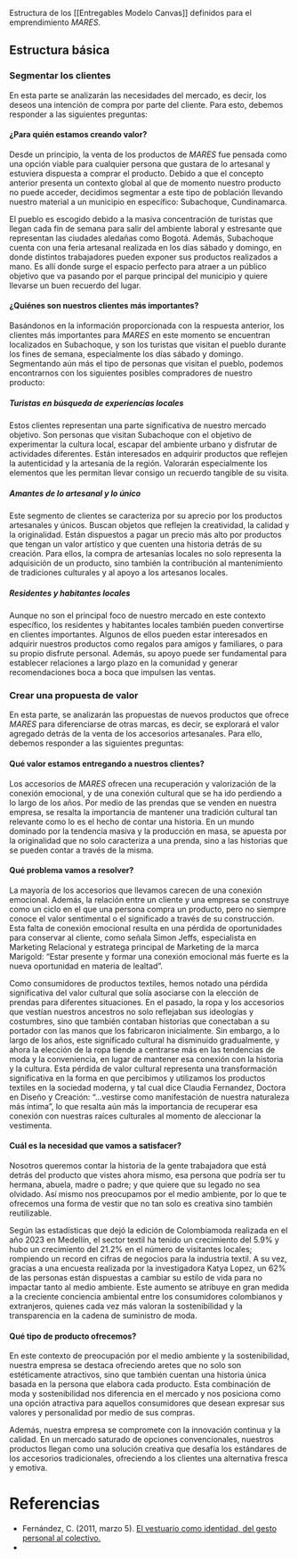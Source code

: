 Estructura de los [[Entregables Modelo Canvas]] definidos para el emprendimiento *MARES*.

## Estructura básica
### Segmentar los clientes
En esta parte se analizarán las necesidades del mercado, es decir, los deseos una intención de compra por parte del cliente. Para esto, debemos responder a las siguientes preguntas:

#### ¿Para quién estamos creando valor?
Desde un principio, la venta de los productos de *MARES* fue pensada como una opción viable para cualquier persona que gustara de lo artesanal y estuviera dispuesta a comprar el producto. Debido a que el concepto anterior presenta un contexto global al que de momento nuestro producto no puede acceder, decidimos segmentar a este tipo de población llevando nuestro material a un municipio en específico: Subachoque, Cundinamarca.

El pueblo es escogido debido a la masiva concentración de turistas que llegan cada fin de semana para salir del ambiente laboral y estresante que representan las ciudades aledañas como Bogotá. Además, Subachoque cuenta con una feria artesanal realizada en los días sábado y domingo, en donde distintos trabajadores pueden exponer sus productos realizados a mano. Es allí donde surge el espacio perfecto para atraer a un público objetivo que va pasando por el parque principal del municipio y quiere llevarse un buen recuerdo del lugar.
#### ¿Quiénes son nuestros clientes más importantes?

Basándonos en la información proporcionada con la respuesta anterior, los clientes más importantes para *MARES* en este momento se encuentran localizados en Subachoque, y son los turistas que visitan el pueblo durante los fines de semana, especialmente los días sábado y domingo. Segmentando aún más el tipo de personas que visitan el pueblo, podemos encontrarnos con los siguientes posibles compradores de nuestro producto:

##### Turistas en búsqueda de experiencias locales
Estos clientes representan una parte significativa de nuestro mercado objetivo. Son personas que visitan Subachoque con el objetivo de experimentar la cultura local, escapar del ambiente urbano y disfrutar de actividades diferentes. Están interesados en adquirir productos que reflejen la autenticidad y la artesanía de la región. Valorarán especialmente los elementos que les permitan llevar consigo un recuerdo tangible de su visita.

##### Amantes de lo artesanal y lo único
Este segmento de clientes se caracteriza por su aprecio por los productos artesanales y únicos. Buscan objetos que reflejen la creatividad, la calidad y la originalidad. Están dispuestos a pagar un precio más alto por productos que tengan un valor artístico y que cuenten una historia detrás de su creación. Para ellos, la compra de artesanías locales no solo representa la adquisición de un producto, sino también la contribución al mantenimiento de tradiciones culturales y al apoyo a los artesanos locales.

##### Residentes y habitantes locales
Aunque no son el principal foco de nuestro mercado en este contexto específico, los residentes y habitantes locales también pueden convertirse en clientes importantes. Algunos de ellos pueden estar interesados en adquirir nuestros productos como regalos para amigos y familiares, o para su propio disfrute personal. Además, su apoyo puede ser fundamental para establecer relaciones a largo plazo en la comunidad y generar recomendaciones boca a boca que impulsen las ventas.
### Crear una propuesta de valor
En esta parte, se analizarán las propuestas de nuevos productos que ofrece *MARES* para diferenciarse de otras marcas, es decir, se explorará el valor agregado detrás de la venta de los accesorios artesanales. Para ello, debemos responder a las siguientes preguntas:

#### Qué valor estamos entregando a nuestros clientes?
Los accesorios de *MARES* ofrecen una recuperación y valorización de la conexión emocional, y de una conexión cultural que se ha ido perdiendo a lo largo de los años. Por medio de las prendas que se venden en nuestra empresa, se resalta la importancia de mantener una tradición cultural tan relevante como lo es el hecho de contar una historia. En un mundo dominado por la tendencia masiva y la producción en masa, se apuesta por la originalidad que no solo caracteriza a una prenda, sino a las historias que se pueden contar a través de la misma.

#### Qué problema vamos a resolver?
La mayoría de los accesorios que llevamos carecen de una conexión emocional. Además, la relación entre un cliente y una empresa se construye como un ciclo en el que una persona compra un producto, pero no siempre conoce el valor sentimental o el significado a través de su construcción. Esta falta de conexión emocional resulta en una pérdida de oportunidades para conservar al cliente, como señala Simon Jeffs, especialista en Marketing Relacional y estratega principal de Marketing de la marca Marigold: “Estar presente y formar una conexión emocional más fuerte es la nueva oportunidad en materia de lealtad”. 

Como consumidores de productos textiles, hemos notado una pérdida significativa del valor cultural que solía asociarse con la elección de prendas para diferentes situaciones. En el pasado, la ropa y los accesorios que vestían nuestros ancestros no solo reflejaban sus ideologías y costumbres, sino que también contaban historias que conectaban a su portador con las manos que los fabricaron inicialmente. Sin embargo, a lo largo de los años, este significado cultural ha disminuido gradualmente, y ahora la elección de la ropa tiende a centrarse más en las tendencias de moda y la conveniencia, en lugar de mantener esa conexión con la historia y la cultura. Esta pérdida de valor cultural representa una transformación significativa en la forma en que percibimos y utilizamos los productos textiles en la sociedad moderna, y tal cual dice Claudia Fernandez, Doctora en Diseño y Creación: “…vestirse como manifestación de nuestra naturaleza más íntima”, lo que resalta aún más la importancia de recuperar esa conexión con nuestras raíces culturales al momento de aleccionar la vestimenta.

#### Cuál es la necesidad que vamos a satisfacer?
Nosotros queremos contar la historia de la gente trabajadora que está detrás del producto que vistes ahora mismo, esa persona que podría ser tu hermana, abuela, madre o padre; y que quiere que su legado no sea olvidado. Así mismo nos preocupamos por el medio ambiente, por lo que te ofrecemos una forma de vestir que no tan solo es creativa sino también reutilizable.

Según las estadísticas que dejó la edición de Colombiamoda realizada en el año 2023 en Medellín, el sector textil ha tenido un crecimiento del 5.9% y hubo un crecimiento del 21.2% en el número de visitantes locales; rompiendo un record en cifras de negocios para la industria textil. A su vez, gracias a una encuesta realizada por la investigadora Katya Lopez, un 62% de las personas están dispuestas a cambiar su estilo de vida para no impactar tanto al medio ambiente. Este aumento se atribuye en gran medida a la creciente conciencia ambiental entre los consumidores colombianos y extranjeros, quienes cada vez más valoran la sostenibilidad y la transparencia en la cadena de suministro de moda.
#### Qué tipo de producto ofrecemos?
En este contexto de preocupación por el medio ambiente y la sostenibilidad, nuestra empresa se destaca ofreciendo aretes que no solo son estéticamente atractivos, sino que también cuentan una historia única basada en la persona que elabora cada producto. Esta combinación de moda y sostenibilidad nos diferencia en el mercado y nos posiciona como una opción atractiva para aquellos consumidores que desean expresar sus valores y personalidad por medio de sus compras. 

Además, nuestra empresa se compromete con la innovación continua y la calidad. En un mercado saturado de opciones convencionales, nuestros productos llegan como una solución creativa que desafía los estándares de los accesorios tradicionales, ofreciendo a los clientes una alternativa fresca y emotiva.

# Referencias
- Fernández, C. (2011, marzo 5). [El vestuario como identidad, del gesto personal al colectivo.](https://proyectomedussa.com/el-vestuario-como-identidad-del-gesto-personal-al-colectivo/)
- 